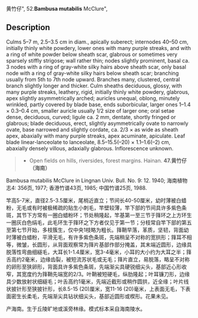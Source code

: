 黄竹仔",
52.**Bambusa mutabilis** McClure",

## Description
Culms 5–7 m, 2.5–3.5 cm in diam., apically suberect; internodes 40–50 cm, initially thinly white powdery, lower ones with many purple streaks, and with a ring of white powder below sheath scar, glabrous or sometimes very sparsely stiffly strigose; wall rather thin; nodes slightly prominent, basal ca. 3 nodes with a ring of gray-white silky hairs above sheath scar, only basal node with a ring of gray-white silky hairs below sheath scar; branching usually from 5th to 7th node upward. Branches many, clustered, central branch slightly longer and thicker. Culm sheaths deciduous, glossy, with many purple streaks, leathery, rigid, initially thinly white powdery, glabrous, apex slightly asymmetrically arched; auricles unequal, oblong, minutely wrinkled, partly covered by blade base, ends suborbicular, larger ones 1–1.4 × 0.3–0.4 cm, smaller auricle usually 1/2 size of larger one; oral setae dense, deciduous, curved; ligule ca. 2 mm, dentate, shortly fringed or glabrous; blade deciduous, erect, slightly asymmetrically ovate to narrowly ovate, base narrowed and slightly cordate, ca. 2/3 × as wide as sheath apex, abaxially with many purple streaks, apex acuminate, apiculate. Leaf blade linear-lanceolate to lanceolate, 8.5–15.5(–20) × 1.1–1.6(–2) cm, abaxially densely villous, adaxially glabrous. Inflorescence unknown.

> * Open fields on hills, riversides, forest margins. Hainan.
**47.黄竹仔（海南）**

Bambusa mutabilis McClure in Lingnan Univ. Bull. No. 9: 12. 1940; 海南植物志4: 356页, 1977; 香港竹谱43页, 1985; 中国竹谱25页, 1988.

竿高5-7米，直径2.5-3.5厘米，尾梢近直立；节间长40-50厘米，幼时薄被白蜡粉，无毛或有时被极稀疏的贴生小刺毛，竿壁较薄，竿下部的节间具许多紫色条斑，其节下方常有一圈白蜡粉环；节处稍隆起，竿基第一至三节于箨环之上方环生一圈灰白色绢毛，此毛环生于箨环之下方者仅见于第一节；分枝常自竿下部的第五至第七节开始，多枝簇生，仅中央1枝略为粗长。箨鞘早落，革质，坚韧，背面幼时薄被白蜡粉，平滑无毛，有许多紫色条斑，先端稍呈不对称的宽拱形；箨耳不相等，微皱，长圆形，从背面观察常为箨片基部作部分掩盖，其末端近圆形，边缘具脱落性弯曲细繸毛，大耳长1-1.4厘米，宽3-4毫米，小耳的大小约为大耳之半；箨舌高约2毫米，边缘齿裂，被短流苏状毛或无毛；箨片直立，易脱落，略呈不对称的卵形至狭卵形，背面具许多紫色条斑，先端渐尖具硬锐细尖头，基部近心形收窄，其宽度约为箨鞘先端宽的2/3。叶鞘被短硬毛，纵肋隆起；叶耳镰刀形，边缘具少数放射状细繸毛；叶舌高约1毫米，先端近截形或稍作圆拱，近全缘；叶片线状披针形至狭披针形，长8.5-15 (20)厘米，宽11-16 (20)毫米，上表面无毛，下表面密生长柔毛，先端渐尖具钻状细尖头，基部近圆形或楔形。花果未见。

产海南。生于丘陵旷地或溪旁林缘。模式标本采自海南陵水。
